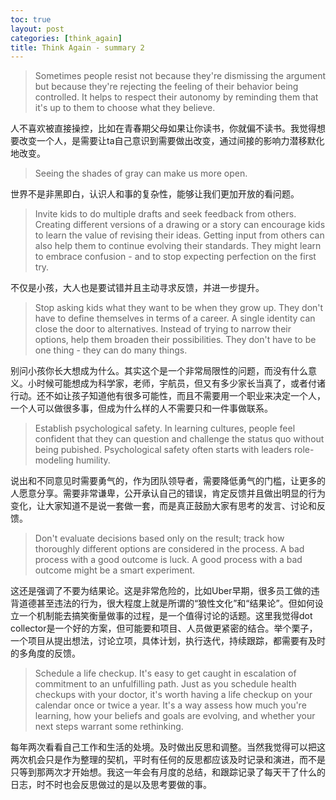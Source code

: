 ```yaml
---
toc: true
layout: post
categories: [think_again]
title: Think Again - summary 2
---
```

> Sometimes people resist not because they're dismissing the argument but because they're rejecting the feeling of their behavior being controlled. It helps to respect their autonomy by reminding them that it's up to them to choose what they believe.

人不喜欢被直接操控，比如在青春期父母如果让你读书，你就偏不读书。我觉得想要改变一个人，是需要让ta自己意识到需要做出改变，通过间接的影响力潜移默化地改变。

> Seeing the shades of gray can make us more open.

世界不是非黑即白，认识人和事的复杂性，能够让我们更加开放的看问题。

> Invite kids to do multiple drafts and seek feedback from others. Creating different versions of a drawing or a story can encourage kids to learn the value of revising their ideas. Getting input from others can also help them to continue evolving their standards. They might learn to embrace confusion - and to stop expecting perfection on the first try.

不仅是小孩，大人也是要试错并且主动寻求反馈，并进一步提升。

> Stop asking kids what they want to be when they grow up. They don't have to define themselves in terms of a career. A single identity can close the door to alternatives. Instead of trying to narrow their options, help them broaden their possibilities. They don't have to be one thing - they can do many things.

别问小孩你长大想成为什么。其实这个是一个非常局限性的问题，而没有什么意义。小时候可能想成为科学家，老师，宇航员，但又有多少家长当真了，或者付诸行动。还不如让孩子知道他有很多可能性，而且不需要用一个职业来决定一个人，一个人可以做很多事，但成为什么样的人不需要只和一件事做联系。

> Establish psychological safety. In learning cultures, people feel confident that they can question and challenge the status quo without being pubished. Psychological safety often starts with leaders role-modeling humility.

说出和不同意见时需要勇气的，作为团队领导者，需要降低勇气的门槛，让更多的人愿意分享。需要非常谦卑，公开承认自己的错误，肯定反馈并且做出明显的行为变化，让大家知道不是说一套做一套，而是真正鼓励大家有思考的发言、讨论和反馈。

> Don't evaluate decisions based only on the result; track how thoroughly different options are considered in the process. A bad process with a good outcome is luck. A good process with a bad outcome might be a smart experiment.

这还是强调了不要为结果论。这是非常危险的，比如Uber早期，很多员工做的违背道德甚至违法的行为，很大程度上就是所谓的“狼性文化”和“结果论”。但如何设立一个机制能去搞笑衡量做事的过程，是一个值得讨论的话题。这里我觉得dot collector是一个好的方案，但可能要和项目、人员做更紧密的结合。举个栗子，一个项目从提出想法，讨论立项，具体计划，执行迭代，持续跟踪，都需要有及时的多角度的反馈。

> Schedule a life checkup. It's easy to get caught in escalation of commitment to an unfulfilling path. Just as you schedule health checkups with your doctor, it's worth having a life checkup on your calendar once or twice a year. It's a way assess how much you're learning, how your beliefs and goals are evolving, and whether your next steps warrant some rethinking.

每年两次看看自己工作和生活的处境。及时做出反思和调整。当然我觉得可以把这两次机会只是作为整理的契机，平时有任何的反思都应该及时记录和演进，而不是只等到那两次才开始想。我这一年会有月度的总结，和跟踪记录了每天干了什么的日志，时不时也会反思做过的是以及思考要做的事。

